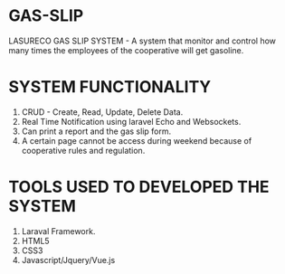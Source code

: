 # GAS-SLIP
LASURECO GAS SLIP SYSTEM - A system that monitor and control how many times the employees of the cooperative will get gasoline.
# SYSTEM FUNCTIONALITY
1. CRUD - Create, Read, Update, Delete Data.
2. Real Time Notification using laravel Echo and Websockets.
3. Can print a report and the gas slip form.
4. A certain page cannot be access during weekend because of cooperative rules and regulation.
# TOOLS USED TO DEVELOPED THE SYSTEM
1. Laraval Framework.
2. HTML5
3. CSS3
4. Javascript/Jquery/Vue.js
